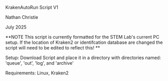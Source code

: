KrakenAutoRun Script V1

Nathan Christie

July 2025


**NOTE
This script is currently formatted for the STEM Lab's current PC setup. If the location of Kraken2 or identifcation database are changed the script will need to be edited to reflect this!
**


Setup: Download Script and place it in a directory with directories named: 'queue', 'out', 'log', and 'archive'

Requirements: Linux, Kraken2

